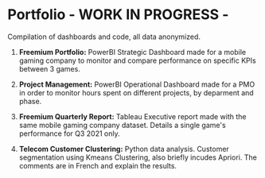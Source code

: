# Portfolio - WORK IN PROGRESS - 
Compilation of dashboards and code, all data anonymized. 

1. **Freemium Portfolio:** PowerBI Strategic Dashboard made for a mobile gaming company to monitor and compare performance on specific KPIs between 3 games.

2. **Project Management:** PowerBI Operational Dashboard made for a PMO in order to monitor hours spent on different projects, by deparment and phase.

3. **Freemium Quarterly Report:** Tableau Executive report made with the same mobile gaming company dataset. Details a single game's performance for Q3 2021 only.

4. **Telecom Customer Clustering:** Python data analysis. Customer segmentation using Kmeans Clustering, also briefly incudes Apriori. The comments are in French and explain the results.
